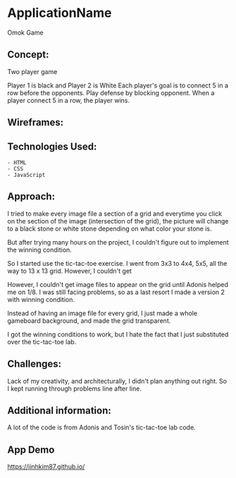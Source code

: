# ApplicationName

Omok Game

## Concept:

Two player game

Player 1 is black and Player 2 is White
Each player's goal is to connect 5 in a row before the opponents.
Play defense by blocking opponent.
When a player connect 5 in a row, the player wins.

## Wireframes:

## Technologies Used:

    - HTML
    - CSS
    - JavaScript

## Approach:

I tried to make every image file a section of a grid and everytime you click on the section of the image (intersection of the grid), the picture will change to a black stone or white stone depending on what color your stone is.

But after trying many hours on the project, I couldn't figure out to implement the winning condition.

So I started use the tic-tac-toe exercise. I went from 3x3 to 4x4, 5x5, all the way to 13 x 13 grid.
However, I couldn't get

However, I couldn't get image files to appear on the grid until Adonis helped me on 1/8.
I was still facing problems, so as a last resort I made a version 2 with winning condition.

Instead of having an image file for every grid, I just made a whole gameboard background, and made the grid transparent.

I got the winning conditions to work, but I hate the fact that I just substituted over the tic-tac-toe lab.

## Challenges:

Lack of my creativity, and architecturally, I didn't plan anything out right. So I kept running through problems line after line.

## Additional information:

A lot of the code is from Adonis and Tosin's tic-tac-toe lab code.

## App Demo

https://jinhkim87.github.io/
